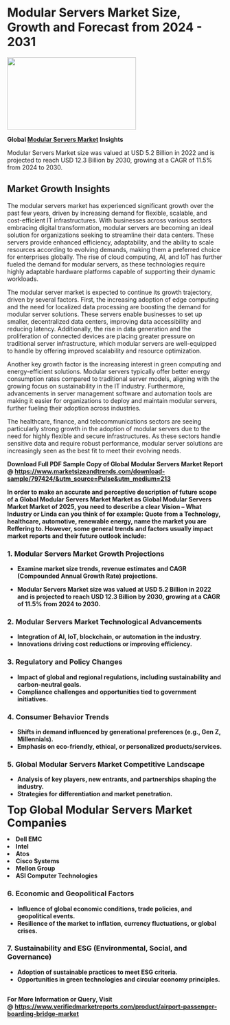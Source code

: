 <H1>Modular Servers Market Size, Growth and Forecast from 2024 - 2031</H1><img class="aligncenter size-medium wp-image-584254" src="https://thirdeyenews.in/wp-content/uploads/2024/09/Global-Market-Research-300x168.jpeg" alt="" width="300" height="168" /><p><strong>Global&nbsp;<a href="https://www.marketsizeandtrends.com/download-sample/797424/&amp;utm_source=Pulse&amp;utm_medium=213">Modular Servers Market</a> Insights</strong></p><p>Modular Servers Market size was valued at USD 5.2 Billion in 2022 and is projected to reach USD 12.3 Billion by 2030, growing at a CAGR of 11.5% from 2024 to 2030.</p><p><h2>Market Growth Insights</h2> <p>The modular servers market has experienced significant growth over the past few years, driven by increasing demand for flexible, scalable, and cost-efficient IT infrastructures. With businesses across various sectors embracing digital transformation, modular servers are becoming an ideal solution for organizations seeking to streamline their data centers. These servers provide enhanced efficiency, adaptability, and the ability to scale resources according to evolving demands, making them a preferred choice for enterprises globally. The rise of cloud computing, AI, and IoT has further fueled the demand for modular servers, as these technologies require highly adaptable hardware platforms capable of supporting their dynamic workloads.</p> <p><strong></strong></p> <p>The modular server market is expected to continue its growth trajectory, driven by several factors. First, the increasing adoption of edge computing and the need for localized data processing are boosting the demand for modular server solutions. These servers enable businesses to set up smaller, decentralized data centers, improving data accessibility and reducing latency. Additionally, the rise in data generation and the proliferation of connected devices are placing greater pressure on traditional server infrastructure, which modular servers are well-equipped to handle by offering improved scalability and resource optimization.</p> <p>Another key growth factor is the increasing interest in green computing and energy-efficient solutions. Modular servers typically offer better energy consumption rates compared to traditional server models, aligning with the growing focus on sustainability in the IT industry. Furthermore, advancements in server management software and automation tools are making it easier for organizations to deploy and maintain modular servers, further fueling their adoption across industries.</p> <p>The healthcare, finance, and telecommunications sectors are seeing particularly strong growth in the adoption of modular servers due to the need for highly flexible and secure infrastructures. As these sectors handle sensitive data and require robust performance, modular server solutions are increasingly seen as the best fit to meet their evolving needs.</p> <p><strong></p><p><span class=""><strong>Download Full PDF Sample Copy of Global Modular Servers Market Report</strong> @ <a href="https://www.marketsizeandtrends.com/download-sample/797424/&amp;utm_source=Pulse&amp;utm_medium=213" target="_blank">https://www.marketsizeandtrends.com/download-sample/797424/&amp;utm_source=Pulse&amp;utm_medium=213</a></span></p><p>In order to make an accurate and perceptive description of future scope of a Global&nbsp;Modular Servers Market Market as Global&nbsp;Modular Servers Market Market of 2025, you need to describe a clear Vision &ndash; What Industry or Linda can you think of for example: Quote from a Technology, healthcare, automotive, renewable energy, name the market you are Reffering to. However, some general trends and factors usually impact market reports and their future outlook include:</p><h3>1.&nbsp;<strong>Modular Servers Market Growth Projections</strong></h3><ul><li>Examine market size trends, revenue estimates and CAGR (Compounded Annual Growth Rate) projections.</li><li><p>Modular Servers Market size was valued at USD 5.2 Billion in 2022 and is projected to reach USD 12.3 Billion by 2030, growing at a CAGR of 11.5% from 2024 to 2030.</p></li></ul><h3>2.&nbsp;<strong>Modular Servers Market Technological Advancements</strong></h3><ul><li>Integration of AI, IoT, blockchain, or automation in the industry.</li><li>Innovations driving cost reductions or improving efficiency.</li></ul><h3>3.&nbsp;<strong>Regulatory and Policy Changes</strong></h3><ul><li>Impact of global and regional regulations, including sustainability and carbon-neutral goals.</li><li>Compliance challenges and opportunities tied to government initiatives.</li></ul><h3>4.&nbsp;<strong>Consumer Behavior Trends</strong></h3><ul><li>Shifts in demand influenced by generational preferences (e.g., Gen Z, Millennials).</li><li>Emphasis on eco-friendly, ethical, or personalized products/services.</li></ul><h3>5.&nbsp;<strong>Global Modular Servers Market Competitive Landscape</strong></h3><ul><li>Analysis of key players, new entrants, and partnerships shaping the industry.</li><li>Strategies for differentiation and market penetration.</li></ul><p data-pm-slice="1 1 []"><span style="color: inherit; font-family: inherit; font-size: 25px;">Top Global Modular Servers Market Companies</span></p><div class="" data-test-id=""><p><li>Dell EMC</li><li> Intel</li><li> Atos</li><li> Cisco Systems</li><li> Mellon Group</li><li> ASI Computer Technologies</li></p></div><h3>6.&nbsp;<strong>Economic and Geopolitical Factors</strong></h3><ul><li>Influence of global economic conditions, trade policies, and geopolitical events.</li><li>Resilience of the market to inflation, currency fluctuations, or global crises.</li></ul><h3>7.&nbsp;<strong>Sustainability and ESG (Environmental, Social, and Governance)</strong></h3><ul><li>Adoption of sustainable practices to meet ESG criteria.</li><li>Opportunities in green technologies and circular economy principles.</li></ul><h2><strong style="font-size: 14px;">For More Information or Query, Visit @&nbsp;</strong><a style="background-color: #ffffff; font-size: 14px;" href="https://www.marketsizeandtrends.com/report/modular-servers-market/" target="_blank">https://www.verifiedmarketreports.com/product/airport-passenger-boarding-bridge-market</a></h2>
